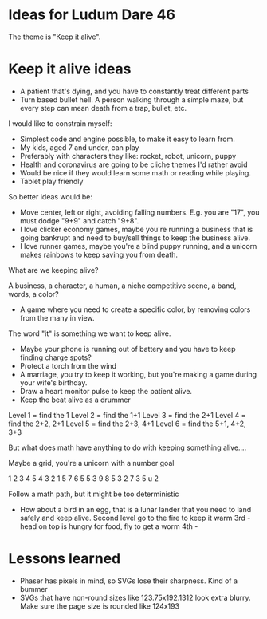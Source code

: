 # Ideas for Ludum Dare 46

The theme is "Keep it alive".

# Keep it alive ideas

- A patient that's dying, and you have to constantly treat different parts
- Turn based bullet hell. A person walking through a simple maze, but every step can mean death from a trap, bullet, etc.

I would like to constrain myself:

- Simplest code and engine possible, to make it easy to learn from.
- My kids, aged 7 and under, can play
- Preferably with characters they like: rocket, robot, unicorn, puppy
- Health and coronavirus are going to be cliche themes I'd rather avoid
- Would be nice if they would learn some math or reading while playing.
- Tablet play friendly

So better ideas would be:

- Move center, left or right, avoiding falling numbers. E.g. you are "17", you must dodge "9+9" and catch "9+8".
- I love clicker economy games, maybe you're running a business that is going bankrupt and need to buy/sell things to keep the business alive.
- I love runner games, maybe you're a blind puppy running, and a unicorn makes rainbows to keep saving you from death.

What are we keeping alive?

A business, a character, a human, a niche competitive scene, a band, words, a color?

- A game where you need to create a specific color, by removing colors from the many in view.

The word "it" is something we want to keep alive.

- Maybe your phone is running out of battery and you have to keep finding charge spots?
- Protect a torch from the wind
- A marriage, you try to keep it working, but you're making a game during your wife's birthday.
- Draw a heart monitor pulse to keep the patient alive.
- Keep the beat alive as a drummer

Level 1 = find the 1
Level 2 = find the 1+1
Level 3 = find the 2+1
Level 4 = find the 2+2, 2+1
Level 5 = find the 2+3, 4+1
Level 6 = find the 5+1, 4+2, 3+3

But what does math have anything to do with keeping something alive....

Maybe a grid, you're a unicorn with a number goal

1 2 3 4 5
4 3 2 1 5
7 6 5 5 3
9 8 5 3 2
7 3 5 u 2

Follow a math path, but it might be too deterministic

- How about a bird in an egg, that is a lunar lander that you need to land safely and keep alive.
  Second level go to the fire to keep it warm
  3rd - head on top is hungry for food, fly to get a worm
  4th - 

# Lessons learned

- Phaser has pixels in mind, so SVGs lose their sharpness. Kind of a bummer
- SVGs that have non-round sizes like 123.75x192.1312 look extra blurry. Make sure the page size is rounded like 124x193


